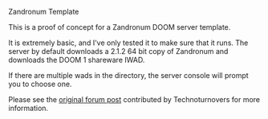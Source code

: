 Zandronum Template

This is a proof of concept for a Zandronum DOOM server template.

It is extremely basic, and I've only tested it to make sure that it runs. The server by default downloads a 2.1.2 64 bit copy of Zandronum and downloads the DOOM 1 shareware IWAD.

If there are multiple wads in the directory, the server console will prompt you to choose one.

Please see the [original forum post](https://community.pufferpanel.com/topic/577/an-incredibly-buggy-terraria-template) contributed by Technoturnovers for more information.
